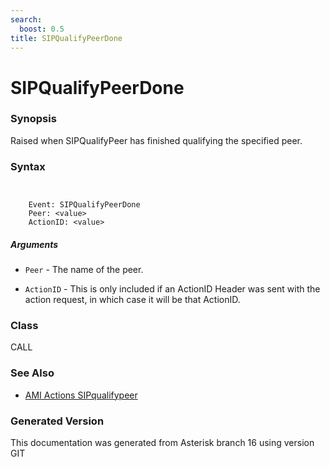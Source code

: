 ```yaml
---
search:
  boost: 0.5
title: SIPQualifyPeerDone
---
```


# SIPQualifyPeerDone

### Synopsis

Raised when SIPQualifyPeer has finished qualifying the specified peer.

### Syntax


```


    Event: SIPQualifyPeerDone
    Peer: <value>
    ActionID: <value>

```
##### Arguments


* `Peer` - The name of the peer.<br>

* `ActionID` - This is only included if an ActionID Header was sent with the action request, in which case it will be that ActionID.<br>

### Class

CALL
### See Also

* [AMI Actions SIPqualifypeer](/Asterisk_16_Documentation/API_Documentation/AMI_Actions/SIPqualifypeer)


### Generated Version

This documentation was generated from Asterisk branch 16 using version GIT 